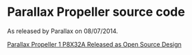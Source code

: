 # Parallax Propeller source code

As released by Parallax on 08/07/2014.

[Parallax Propeller 1 P8X32A Released as Open Source Design](http://www.parallax.com/microcontrollers/propeller-1-open-source)
